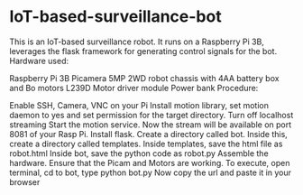 # IoT-based-surveillance-bot
This is an IoT-based surveillance robot. It runs on a Raspberry Pi 3B, leverages the flask framework for generating control signals for the bot. Hardware used:

Raspberry Pi 3B
Picamera 5MP
2WD robot chassis with 4AA battery box and Bo motors
L239D Motor driver module
Power bank
Procedure:

Enable SSH, Camera, VNC on your Pi
Install motion library, set motion daemon to yes and set permission for the target directory.
Turn off localhost streaming
Start the motion service. Now the stream will be available on port 8081 of your Rasp Pi.
Install flask.
Create a directory called bot. Inside this, create a directory called templates.
Inside templates, save the html file as robot.html
Inside bot, save the python code as robot.py
Assemble the hardware.
Ensure that the Picam and Motors are working.
To execute, open terminal, cd to bot, type python bot.py
Now copy the url and paste it in your browser
